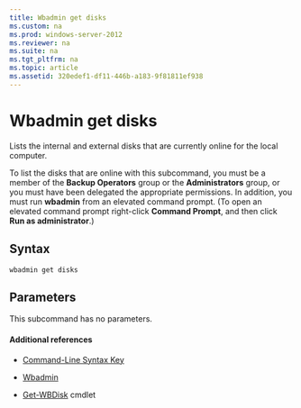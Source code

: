 ```yaml
---
title: Wbadmin get disks
ms.custom: na
ms.prod: windows-server-2012
ms.reviewer: na
ms.suite: na
ms.tgt_pltfrm: na
ms.topic: article
ms.assetid: 320edef1-df11-446b-a183-9f81811ef938
---
```

# Wbadmin get disks
Lists the internal and external disks that are currently online for the local computer.  
  
To list the disks that are online with this subcommand, you must be a member of the **Backup Operators** group or the **Administrators** group, or you must have been delegated the appropriate permissions. In addition, you must run **wbadmin** from an elevated command prompt. \(To open an elevated command prompt right\-click **Command Prompt**, and then click **Run as administrator**.\)  
  
## Syntax  
  
```  
wbadmin get disks  
```  
  
## Parameters  
This subcommand has no parameters.  
  
#### Additional references  
  
-   [Command-Line Syntax Key](../Topic/Command-Line-Syntax-Key.md)  
  
-   [Wbadmin](../Topic/Wbadmin.md)  
  
-   [Get\-WBDisk](http://technet.microsoft.com/library/jj902446.aspx) cmdlet  
  
